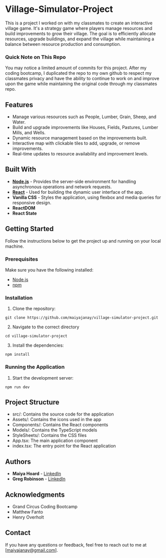# Village-Simulator-Project

This is a project I worked on with my classmates to create an interactive village game. It's a strategy game where players manage resources and build improvements to grow their village. The goal is to efficiently allocate resources, upgrade buildings, and expand the village while maintaining a balance between resource production and consumption. 

### Quick Note on This Repo

You may notice a limited amount of commits for this project. After my coding bootcamp, I duplicated the repo to my own github to respect my classmates privacy and have the ability to continue to work on and improve upon the game while maintaining the original code through my classmates repo.

## Features

* Manage various resources such as People, Lumber, Grain, Sheep, and Water.
* Build and upgrade improvements like Houses, Fields, Pastures, Lumber Mills, and Wells.
* Dynamic resource management based on the improvements built.
* Interactive map with clickable tiles to add, upgrade, or remove improvements.
* Real-time updates to resource availability and improvement levels.

## Built With

* [**Node.js**](https://nodejs.org/en) - Provides the server-side environment for handling asynchronous operations and network requests.
* [**React**](https://react.dev/) - Used for building the dynamic user interface of the app.
* **Vanilla CSS** - Styles the application, using flexbox and media queries for responsive design.
* **ReactDOM**
* **React State**

## Getting Started

Follow the instructions below to get the project up and running on your local machine.

### Prerequisites

Make sure you have the following installed:

* [Node.js](https://nodejs.org/)
* [npm](https://www.npmjs.com/)

### Installation

1. Clone the repository:

```
git clone https://github.com/maiyajanay/village-simulator-project.git
```

2. Navigate to the correct directory

```
cd village-simulator-project
```

3. Install the dependencies:

```
npm install
```

### Running the Application

1. Start the development server:

```
npm run dev
```

## Project Structure
* src/: Contains the source code for the application
* Assets/: Contains the icons used in the app
* Components/: Contains the React components
* Models/: Contains the TypeScript models
* StyleSheets/: Contains the CSS files
* App.tsx: The main application component
* index.tsx: The entry point for the React application

## Authors

* **Maiya Hoard** - [LinkedIn](https://www.linkedin.com/in/maiyahoard/)
* **Greg Robinson** - [LinkedIn](https://www.linkedin.com/in/gregory-robinson79/)

## Acknowledgments

* Grand Circus Coding Bootcamp
* Matthew Fanto
* Henry Overholt

## Contact
If you have any questions or feedback, feel free to reach out to me at [maiyajanay@gmail.com].
